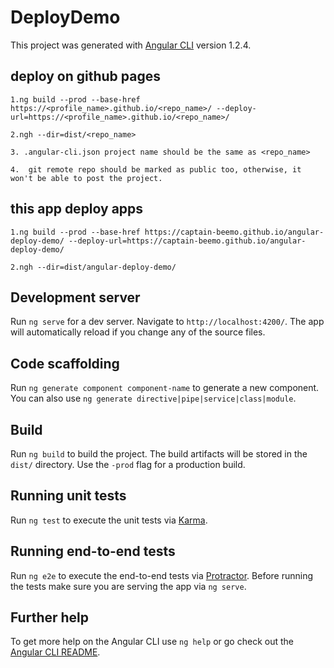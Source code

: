 # DeployDemo

This project was generated with [Angular CLI](https://github.com/angular/angular-cli) version 1.2.4.

## deploy on github pages

```text
1.ng build --prod --base-href https://<profile_name>.github.io/<repo_name>/ --deploy-url=https://<profile_name>.github.io/<repo_name>/

2.ngh --dir=dist/<repo_name>

3. .angular-cli.json project name should be the same as <repo_name>

4.  git remote repo should be marked as public too, otherwise, it won't be able to post the project.

```

## this app deploy apps

```Text
1.ng build --prod --base-href https://captain-beemo.github.io/angular-deploy-demo/ --deploy-url=https://captain-beemo.github.io/angular-deploy-demo/

2.ngh --dir=dist/angular-deploy-demo/
```

## Development server

Run `ng serve` for a dev server. Navigate to `http://localhost:4200/`. The app will automatically reload if you change any of the source files.

## Code scaffolding

Run `ng generate component component-name` to generate a new component. You can also use `ng generate directive|pipe|service|class|module`.

## Build

Run `ng build` to build the project. The build artifacts will be stored in the `dist/` directory. Use the `-prod` flag for a production build.

## Running unit tests

Run `ng test` to execute the unit tests via [Karma](https://karma-runner.github.io).

## Running end-to-end tests

Run `ng e2e` to execute the end-to-end tests via [Protractor](http://www.protractortest.org/).
Before running the tests make sure you are serving the app via `ng serve`.

## Further help

To get more help on the Angular CLI use `ng help` or go check out the [Angular CLI README](https://github.com/angular/angular-cli/blob/master/README.md).
